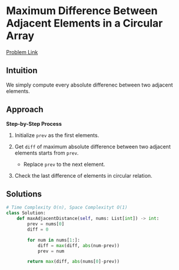 **Maximum Difference Between Adjacent Elements in a Circular Array**
=
[Problem Link](https://leetcode.com/problems/maximum-difference-between-adjacent-elements-in-a-circular-array/description)

## Intuition
We simply compute every absolute differenec between two adjacent elements.

## Approach
**Step-by-Step Process**

1. Initialize `prev` as the first elements.

2. Get `diff` of maximum absolute difference between two adjacent elements starts from `prev`.
    - Replace `prev` to the next element.
  
3. Check the last difference of elements in circular relation.
  
## Solutions
```python
# Time Complexity O(n), Space Complexityt O(1)
class Solution:
    def maxAdjacentDistance(self, nums: List[int]) -> int:
        prev = nums[0]
        diff = 0

        for num in nums[1:]:
            diff = max(diff, abs(num-prev))
            prev = num

        return max(diff, abs(nums[0]-prev))
```
